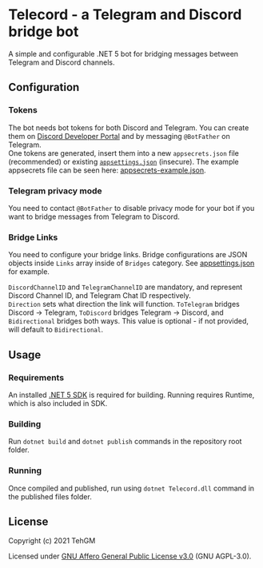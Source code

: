 # Telecord - a Telegram and Discord bridge bot
A simple and configurable .NET 5 bot for bridging messages between Telegram and Discord channels.


## Configuration
### Tokens
The bot needs bot tokens for both Discord and Telegram. You can create them on [Discord Developer Portal](https://discord.com/developers/applications) and by messaging `@BotFather` on Telegram.  
One tokens are generated, insert them into a new `appsecrets.json` file (recommended) or existing [`appsettings.json`](Telecord/appsettings.json) (insecure). The example appsecrets file can be seen here: [appsecrets-example.json](Telecord/appsecrets-example.json).

### Telegram privacy mode
You need to contact `@BotFather` to disable privacy mode for your bot if you want to bridge messages from Telegram to Discord.

### Bridge Links
You need to configure your bridge links. Bridge configurations are JSON objects inside `Links` array inside of `Bridges` category. See [appsettings.json](Telecord/appsettings.json) for example.

`DiscordChannelID` and `TelegramChannelID` are mandatory, and represent Discord Channel ID, and Telegram Chat ID respectively.  
`Direction` sets what direction the link will function. `ToTelegram` bridges Discord -> Telegram, `ToDiscord` bridges Telegram -> Discord, and `Bidirectional` bridges both ways. This value is optional - if not provided, will default to `Bidirectional`.


## Usage
### Requirements
An installed [.NET 5 SDK](https://dotnet.microsoft.com/download/dotnet/5.0) is required for building. Running requires Runtime, which is also included in SDK.

### Building
Run `dotnet build` and `dotnet publish` commands in the repository root folder.

### Running
Once compiled and published, run using `dotnet Telecord.dll` command in the published files folder.


## License
Copyright (c) 2021 TehGM

Licensed under [GNU Affero General Public License v3.0](LICENSE) (GNU AGPL-3.0).